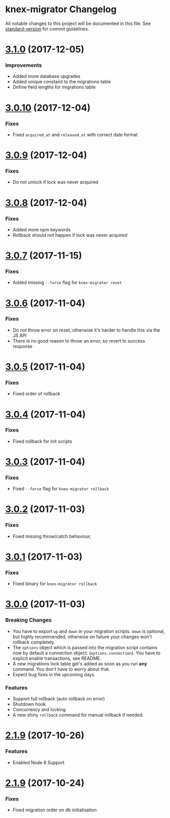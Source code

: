 # knex-migrator Changelog

All notable changes to this project will be documented in this file. See [standard-version](https://github.com/conventional-changelog/standard-version) for commit guidelines.

<a name="3.1.0"></a>
# [3.1.0](https://github.com/TryGhost/Ghost-CLI/compare/3.0.10...v3.1.0) (2017-12-05)

### Improvements

* Added more database upgrades
* Added unique constaint to the migrations table
* Define field lengths for migrations table

<a name="3.0.10"></a>
# [3.0.10](https://github.com/TryGhost/Ghost-CLI/compare/3.0.9...v3.0.10) (2017-12-04)

### Fixes

* Fixed `acquired_at` and `released_at` with correct date format

<a name="3.0.9"></a>
# [3.0.9](https://github.com/TryGhost/Ghost-CLI/compare/3.0.8...v3.0.9) (2017-12-04)

### Fixes

* Do not unlock if lock was never acquired

<a name="3.0.8"></a>
# [3.0.8](https://github.com/TryGhost/Ghost-CLI/compare/3.0.7...v3.0.8) (2017-12-04)

### Fixes

* Added more npm keywords
* Rollback should not happen if lock was never acquired

<a name="3.0.7"></a>
# [3.0.7](https://github.com/TryGhost/Ghost-CLI/compare/3.0.6...v3.0.7) (2017-11-15)

### Fixes

* Added missing `--force` flag for `knex-migrator reset`

<a name="3.0.6"></a>
# [3.0.6](https://github.com/TryGhost/Ghost-CLI/compare/3.0.5...v3.0.6) (2017-11-04)

### Fixes

* Do not throw error on reset, otherwise it's harder to handle this via the JS API
* There is no good reason to throw an error, so revert to success response

<a name="3.0.5"></a>
# [3.0.5](https://github.com/TryGhost/Ghost-CLI/compare/3.0.4...v3.0.5) (2017-11-04)

### Fixes

* Fixed order of rollback

<a name="3.0.4"></a>
# [3.0.4](https://github.com/TryGhost/Ghost-CLI/compare/3.0.3...v3.0.4) (2017-11-04)

### Fixes

* Fixed rollback for init scripts

<a name="3.0.3"></a>
# [3.0.3](https://github.com/TryGhost/Ghost-CLI/compare/3.0.2...v3.0.3) (2017-11-04)

### Fixes

* Fixed `--force` flag for `knex-migrator rollback`

<a name="3.0.2"></a>
# [3.0.2](https://github.com/TryGhost/Ghost-CLI/compare/3.0.1...v3.0.2) (2017-11-03)

### Fixes

* Fixed missing throw/catch behaviour,

<a name="3.0.1"></a>
# [3.0.1](https://github.com/TryGhost/Ghost-CLI/compare/3.0.0...v3.0.1) (2017-11-03)

### Fixes

* Fixed binary for `knex-migrator rollback`

<a name="3.0.0"></a>
# [3.0.0](https://github.com/TryGhost/Ghost-CLI/compare/2.1.9...v3.0.0) (2017-11-03)


### Breaking Changes
* You have to export `up` and `down` in your migration scripts. `down` is optional, but highly recommended, otherwise on failure your changes won't rollback completely.
* The `options` object which is passed into the migration script contains now by default a connection object. (`options.connection`). You have to explicit enable transactions, see README.
* A new migrations lock table get's added as soon as you run **any** command. You don't have to worry about that.
* Expect bug fixes in the upcoming days.

### Features

* Support full rollback (auto rollback on error)
* Shutdown hook
* Concurrency and locking
* A new shiny `rollback` command for manual rollback if needed.

<a name="2.1.9"></a>
# [2.1.9](https://github.com/TryGhost/Ghost-CLI/compare/2.1.8...v2.1.9) (2017-10-26)

### Features

* Enabled Node 8 Support

<a name="2.1.8"></a>
# [2.1.9](https://github.com/TryGhost/Ghost-CLI/compare/2.1.7...v2.1.8) (2017-10-24)

### Fixes

* Fixed migration order on db initialisation
